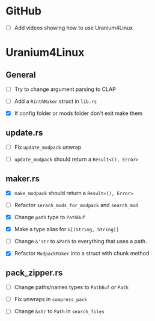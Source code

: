 
# GitHub
- [ ] Add videos showing how to use Uranium4Linux


# Uranium4Linux


## General
- [ ] Try to change argument parsing to CLAP
- [ ] Add a `RinthMaker` struct in `lib.rs`
- [x] If config folder or mods folder don't exit make them


## update.rs
- [ ] Fix `update_modpack` unwrap
- [ ] `update_modpack` should return a `Result<(), Error>`



## maker.rs
- [x] `make_modpack` should return a `Result<(), Error>`
- [ ] Refactor `serach_mods_for_modpack` and `search_mod`
- [x] Change `path` type to `PathBuf`
- [x] Make a type alias for `&[(String, String)]`
- [ ] Change `&'str` to `&Path` to everything that uses a path.
- [x] Refactor `ModpackMaker` into a struct with chunk method



## pack_zipper.rs
- [ ] Change paths/names types to `PathBuf` or `Path`
- [ ] Fix unwraps in `compress_pack`
- [ ] Change `&str` to `Path`  in `search_files`

